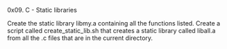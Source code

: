 0x09. C - Static libraries

Create the static library libmy.a containing all the functions listed.
Create a script called create_static_lib.sh that creates a static library called liball.a from all the .c files that are in the current directory.
